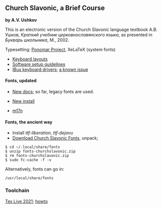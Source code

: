 ## Church Slavonic, a Brief Course

**by A.V. Ushkov**

This is an electronic version of the Church Slavonic language textbook А.В. Ушков, _Краткий учебник церковнославянского языка_, as presented in _Букварь школьника_, М., 2002.

Typesetting: [Ponomar Project](http://sci.ponomar.net), XeLaTeX (system fonts)

- [Keyboard layouts](http://sci.ponomar.net/keyboard.html)
- [Software setup guidelines](http://sci.ponomar.net/users.html)
- [IBus keyboard drivers](http://ppa.launchpad.net/aleksandr-andreev/sci/ubuntu/pool/main/m/m17n-cu/);
  [a known issue](https://github.com/typiconman/m17n-cu/issues/3)

#### Fonts, updated

- [New docs](https://github.com/typiconman/fonts-cu/issues/87);
  so far, legacy fonts are used.

- [New install](https://github.com/Tyrn/dotfiles/blob/main/fonts-install)
- [m17n](https://github.com/Tyrn/dotfiles/blob/main/run-archlinux/m17n-add)

#### Fonts, the ancient way

- Install _ttf-liberation_, _ttf-dejavu_
- [Download Church Slavonic Fonts](https://www.ponomar.net/files/fonts-churchslavonic.zip?_ga=2.259133578.1877773033.1558533869-234991592.1558533869), unpack;

```
$ cd ~/.local/share/fonts
$ unzip fonts-churchslavonic.zip
$ rm fonts-churchslavonic.zip
$ sudo fc-cache -f -v
```

Alternatively, fonts can go in:

```
/usr/local/share/fonts
```

### Toolchain

[Tex Live 2021](http://ftp.math.utah.edu/pub/tex/historic/systems/texlive/2021/); [howto](https://github.com/Tyrn/arch-chronicle/blob/master/Usage/LaTeX.md)
